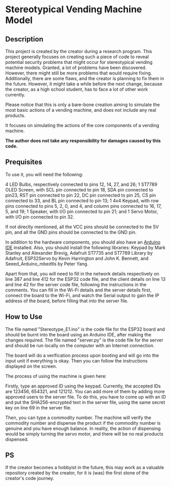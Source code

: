 # Stereotypical Vending Machine Model
## Description
This project is created by the creator during a research program. This project generally focuses on creating such a piece of code to reveal potential security problems that might occur for stereotypical vending machine models. Granted, a lot of problems have been discovered. However, there might still be more problems that would require fixing. Additionally, there are some flaws, and the creator is planning to fix them in the future. However, it might take a while before the next change, because the creator, as a high school student, has to face a lot of other work currently.

Please notice that this is only a bare-bone creation aiming to simulate the most basic actions of a vending machine, and does not include any real products.

It focuses on simulating the actions of the core components of a vending machine.

**The author does not take any responsibility for damages caused by this code.**

## Prequisites

To use it, you will need the following:

4 LED Bulbs, respectively connected to pins 12, 14, 27, and 26;
1 ST7789 OLED Screen, with SCL pin connected to pin 18, SDA pin connected to pin23, RST pin connected to pin 22, DC pin connected to pin 25, CS pin connected to 33, and BL pin connected to pin 13;
1 4x4 Keypad, with row pins connected to pins 5, 2, 0, and 4, and column pins connected to 16, 17, 5, and 19;
1 Speaker, with I/O pin connected to pin 21; and
1 Servo Motor, with I/O pin connected to pin 32.

If not directly mentioned, all the VCC pins should be connected to the 5V pin, and all the GND pins should be connected to the GND pin.

In addition to the hardware components, you should also have an [Arduino IDE](https://www.arduino.cc/en/software) installed. Also, you should install the following libraries: Keypad by Mark Stanley and Alexander Brevig, Adafruit ST7735 and ST7789 Library by Adafruit, ESP32Servo by Kevin Harrington and John K. Bennett, and Seeed_Arduino_mbedtls by Peter Yang.

Apart from that, you will need to fill in the network details respectively on line 387 and line 412 for the ESP32 code file, and the client details on line 13 and line 42 for the server code file, following the instructions in the comments. You can fill in the Wi-Fi details and the server details first, connect the board to the Wi-Fi, and watch the Serial output to gain the IP address of the board, before filling that into the server file.

## How to Use

The file named "Stereotype_E1.ino" is the code file for the ESP32 board and should be burnt into the board using an Arduino IDE, after making the changes required. The file named "server.py" is the code file for the server and should be run locally on the computer with an Internet connection.

The board will do a verification process upon booting and will go into the input unit if everything is okay. Then you can follow the instructions displayed on the screen.

The process of using the machine is given here:

Firstly, type an approved ID using the keypad. Currently, the accepted IDs are 123456, 654321, and 121212. You can add more of them by adding more approved users to the server file. To do this, you have to come up with an ID and put the SHA256-encrypted text in the server file, using the same secret key on line 69 in the server file.

Then, you can type a commodity number. The machine will verify the commodity number and dispense the product if the commodity number is genuine and you have enough balance. In reality, the action of dispensing would be simply turning the servo motor, and there will be no real products dispensed.

## PS

If the creator becomes a hobbyist in the future, this may work as a valuable repository created by the creator, for it is (was) the first stone of the creator's code journey.
